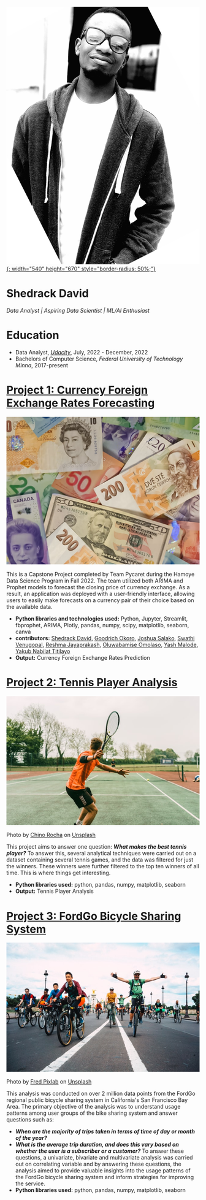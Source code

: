 [![Image](image/profil.jpg){: width="540" height="670" style="border-radius: 50%;"}](image/profil.jpg)
# Shedrack David

*Data Analyst | Aspiring Data Scientist | ML/AI Enthusiast*

# Education
* Data Analyst, *[Udacity](https://confirm.udacity.com/JR59H6LU)*, July, 2022 - December, 2022
* Bachelors of Computer Science, *Federal University of Technology Minna*, 2017-present

# [Project 1: Currency Foreign Exchange Rates Forecasting](https://github.com/bakasheddy/Currency-Foreign-Exchange-Rate-Prediction.git)
![image](image/2023-02-09-09-35-08.png)


This is a Capstone Project completed by Team Pycaret during the Hamoye Data Science Program in Fall 2022. The team utilized both ARIMA and Prophet models to forecast the closing price of currency exchange. As a result, an application was deployed with a user-friendly interface, allowing users to easily make forecasts on a currency pair of their choice based on the available data.

* **Python libraries and technologies used:** Python, Jupyter, Streamlit, fbprophet, ARIMA, Plotly, pandas, numpy, scipy, matplotlib, seaborn, canva
* **contributors:** [Shedrack David](https://www.linkedin.com/in/shedrack-david-1a116b235), [Goodrich Okoro](https://www.linkedin.com/in/goodrichokoro/), [Joshua Salako](https://www.linkedin.com/mwlite/in/salakojoshua), [Swathi Venugopal](https://www.linkedin.com/in/swathi-venugopal-ab0b47186), [Reshma Jayaprakash](https://www.linkedin.com/in/reshma-jayaprakash-8a278aa0), [Oluwabamise Omolaso](https://www.linkedin.com/in/oluwabamise-omolaso), [Yash Malode](https://www.linkedin.com/in/yash-malode-26a169216), [Yakub Nabilat Titilayo](https://www.linkedin.com/in/nabilatyakub)
* **Output:** Currency Foreign Exchange Rates Prediction

# [Project 2: Tennis Player Analysis](https://github.com/bakasheddy/Tennis-Player-Analysis.git)
![alt text](image/chino-rocha-2FKTyJqfWX8-unsplash.jpg)

Photo by <a href="https://unsplash.com/@chinorocha?utm_source=unsplash&utm_medium=referral&utm_content=creditCopyText">Chino Rocha</a> on <a href="https://unsplash.com/photos/2FKTyJqfWX8?utm_source=unsplash&utm_medium=referral&utm_content=creditCopyText">Unsplash</a>
  

This project aims to answer one question: ***What makes the best tennis player?*** To answer this, several analytical techniques were carried out on a dataset containing several tennis games, and the data was filtered for just the winners. These winners were further filtered to the top ten winners of all time. This is where things get interesting.

* **Python libraries used:** python, pandas, numpy, matplotlib, seaborn
* **Output:** Tennis Player Analysis


# [Project 3: FordGo Bicycle Sharing System](https://github.com/bakasheddy/FordGo-Bicycle-Sharing-System.git)
![alt text](image/fred-pixlab-OD3iQ1S0-nE-unsplash.jpg)

Photo by <a href="https://unsplash.com/de/@fredpixlab?utm_source=unsplash&utm_medium=referral&utm_content=creditCopyText">Fred Pixlab</a> on <a href="https://unsplash.com/photos/OD3iQ1S0-nE?utm_source=unsplash&utm_medium=referral&utm_content=creditCopyText">Unsplash</a>

This analysis was conducted on over 2 million data points from the FordGo regional public bicycle sharing system in California's San Francisco Bay Area. The primary objective of the analysis was to understand usage patterns among user groups of the bike sharing system and answer questions such as:

* ***When are the majority of trips taken in terms of time of day or month of the year?***
* ***What is the average trip duration, and does this vary based on whether the user is a subscriber or a customer?***
To answer these questions, a univariate, bivariate and multivariate analysis was carried out on correlating variable and by answering these questions, the analysis aimed to provide valuable insights into the usage patterns of the FordGo bicycle sharing system and inform strategies for improving the service. 
* **Python libraries used:** python, pandas, numpy, matplotlib, seaborn

  
